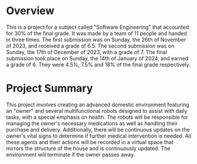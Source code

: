 # Overview

This is a project for a subject called "Software Engineering" that accounted for 30% of the final grade. It was made by a team of 11 people and handed in three times. The first submission was on Sunday, the 26th of November of 2023, and received a grade of 6.5. The second submission was on Sunday, the 17th of December of 2023, with a grade of 7. The final submission took place on Sunday, the 14th of January of 2024, and earned a grade of 6. They were 4.5%, 7.5% and 18% of the final grade respectively.

# Project Summary

This project involves creating an advanced domestic environment featuring an "owner" and several multifunctional robots designed to assist with daily tasks, with a special emphasis on health. The robots will be responsible for managing the owner's necessary medications as well as handling their purchase and delivery. Additionally, there will be continuous updates on the owner's vital signs to determine if further medical intervention is needed. All these agents and their actions will be recorded in a virtual space that mirrors the structure of the house and is continuously updated. The environment will terminate if the owner passes away.
